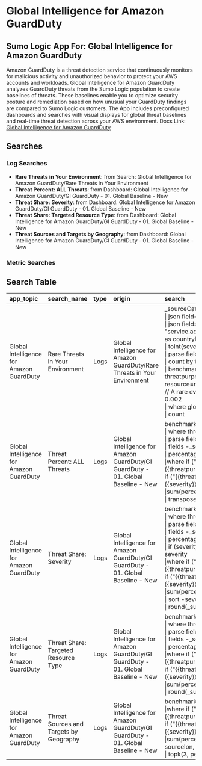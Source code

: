 # Global Intelligence for Amazon GuardDuty
## Sumo Logic App For: Global Intelligence for Amazon GuardDuty
Amazon GuardDuty is a threat detection service that continuously monitors for malicious activity and unauthorized behavior to protect your AWS accounts and workloads. Global Intelligence for Amazon GuardDuty analyzes GuardDuty threats from the Sumo Logic population to create baselines of threats.  These baselines enable you to optimize security posture and remediation based on how unusual your GuardDuty findings are compared to Sumo Logic customers. The App includes preconfigured dashboards and searches with visual displays for global threat baselines and real-time threat detection across your AWS environment.
Docs Link: [Global Intelligence for Amazon GuardDuty](https://help.sumologic.com/?cid=1988)

## Searches

### Log Searches

- **Rare Threats in Your Environment**: from Search: Global Intelligence for Amazon GuardDuty/Rare Threats in Your Environment 
- **Threat Percent: ALL Threats**: from Dashboard: Global Intelligence for Amazon GuardDuty/GI GuardDuty - 01. Global Baseline - New 
- **Threat Share: Severity**: from Dashboard: Global Intelligence for Amazon GuardDuty/GI GuardDuty - 01. Global Baseline - New 
- **Threat Share: Targeted Resource Type**: from Dashboard: Global Intelligence for Amazon GuardDuty/GI GuardDuty - 01. Global Baseline - New 
- **Threat Sources and Targets by  Geography**: from Dashboard: Global Intelligence for Amazon GuardDuty/GI GuardDuty - 01. Global Baseline - New

### Metric Searches


## Search Table

|app\_topic|search\_name|type|origin|search|
|:--|:--|:--|:--|:--|
|Global Intelligence for Amazon GuardDuty|Rare Threats in Your Environment|Logs|Global Intelligence for Amazon GuardDuty/Rare Threats in Your Environment|\_sourceCategory = Labs/AWS/GuardDuty\*<br />\| json field=\_raw "id", "type","severity" ,"title","description", "region"<br />\| json field=\_raw "service.action.networkConnectionAction.remoteIpDetails.country.countryName" as countryName<br />\| toint(severity) as severity<br />\| parse field=type "\*:\*/\*" as threatpurpose, resource, threatname<br />\| count by threatpurpose, threatname, resource, severity<br />\| benchmark percentage as global\_percent from guardduty on threatpurpose=threatpurpose, threatname=threatname, severity=severity, resource=resource<br />// A rare event is defined as something where the global percentage is less than 0.002<br />\| where global\_percent\<.002<br />\| count|
|Global Intelligence for Amazon GuardDuty|Threat Percent: ALL Threats|Logs|Global Intelligence for Amazon GuardDuty/GI GuardDuty - 01. Global Baseline - New|benchmarkcat guardduty <br />\| where threatpurpose!="eps" <br />\| parse field=threatname "\*.\*" as name, variant nodrop <br />\| fields -\_some\_matched<br />\| percentage \* 100 as percentage<br />\|where if ("{{resource}}" = "\*", true, resource matches "{{resource}}") AND if ("{{threatpurpose}}" = "\*", true, threatpurpose matches "{{threatpurpose}}") AND if ("{{threatname}}" = "\*", true, threatname matches "{{threatname}}") AND if ("{{severity}}" = "\> -2147483648", true, severity {{severity}})<br />\|sum(percentage) by threatpurpose, threatname <br />\| transpose row threatpurpose column threatname|
|Global Intelligence for Amazon GuardDuty|Threat Share: Severity|Logs|Global Intelligence for Amazon GuardDuty/GI GuardDuty - 01. Global Baseline - New|benchmarkcat guardduty <br />\| where threatpurpose!="eps" <br />\| parse field=threatname "\*.\*" as name, variant nodrop <br />\| fields -\_some\_matched<br />\| percentage \* 100 as percentage<br />\| if (severity="2", "2 - Low", if(severity="5", "5 - Medium", "8 - High")) as severity<br />\|where if ("{{resource}}" = "\*", true, resource matches "{{resource}}") AND if ("{{threatpurpose}}" = "\*", true, threatpurpose matches "{{threatpurpose}}") AND if ("{{threatname}}" = "\*", true, threatname matches "{{threatname}}") AND if ("{{severity}}" = "\> -2147483648", true, severity {{severity}})<br />\|sum(percentage) by severity <br />\| sort -severity<br />\| round(\_sum)|
|Global Intelligence for Amazon GuardDuty|Threat Share: Targeted Resource Type|Logs|Global Intelligence for Amazon GuardDuty/GI GuardDuty - 01. Global Baseline - New|benchmarkcat guardduty <br />\| where threatpurpose!="eps" <br />\| parse field=threatname "\*.\*" as name, variant nodrop <br />\| fields -\_some\_matched<br />\| percentage \* 100 as percentage<br />\|where if ("{{resource}}" = "\*", true, resource matches "{{resource}}") AND if ("{{threatpurpose}}" = "\*", true, threatpurpose matches "{{threatpurpose}}") AND if ("{{threatname}}" = "\*", true, threatname matches "{{threatname}}") AND if ("{{severity}}" = "\> -2147483648", true, severity {{severity}})<br />\|sum(percentage) by resource<br />\| round(\_sum)|
|Global Intelligence for Amazon GuardDuty|Threat Sources and Targets by  Geography|Logs|Global Intelligence for Amazon GuardDuty/GI GuardDuty - 01. Global Baseline - New|benchmarkcat guardduty\_geo<br />\|where if ("{{resource}}" = "\*", true, resource matches "{{resource}}") AND if ("{{threatpurpose}}" = "\*", true, threatpurpose matches "{{threatpurpose}}") AND if ("{{threatname}}" = "\*", true, threatname matches "{{threatname}}") AND if ("{{severity}}" = "\> -2147483648", true, severity {{severity}})<br />\|sum(percentage) as percentage by threatpurpose, threatname, sourcelat, sourcelon, destinationlat, destinationlon<br />\| topk(3, percentage) group by threatpurpose|

